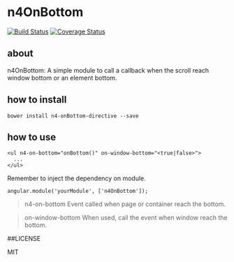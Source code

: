 # n4OnBottom
[![Build Status](https://secure.travis-ci.org/N4Works/n4onbottom.png?branch=master)](https://travis-ci.org/N4Works/n4onbottom)
[![Coverage Status](https://coveralls.io/repos/N4Works/n4onbottom/badge.svg?branch=master)](https://coveralls.io/r/N4Works/n4onbottom/?branch=master)

## about

  n4OnBottom: A simple module to call a callback when the scroll reach window bottom or an element bottom.

## how to install

```
bower install n4-onBottom-directive --save
```

## how to use

```
<ul n4-on-bottom="onBottom()" on-window-bottom="<true|false>">
  ...
</ul>
```

Remember to inject the dependency on module.

```
angular.module('yourModule', ['n4OnBottom']);
```

> n4-on-bottom
  Event called when page or container reach the bottom.
  
> on-window-bottom
  When used, call the event when window reach the bottom.

##LICENSE

MIT
